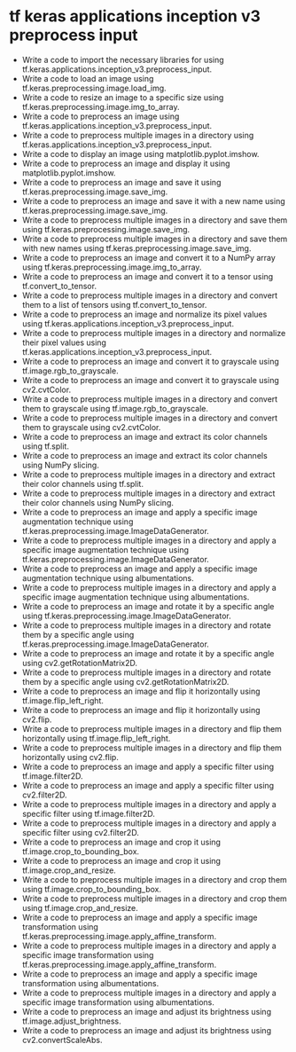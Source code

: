 # tf keras applications inception v3 preprocess input

- Write a code to import the necessary libraries for using tf.keras.applications.inception_v3.preprocess_input.
- Write a code to load an image using tf.keras.preprocessing.image.load_img.
- Write a code to resize an image to a specific size using tf.keras.preprocessing.image.img_to_array.
- Write a code to preprocess an image using tf.keras.applications.inception_v3.preprocess_input.
- Write a code to preprocess multiple images in a directory using tf.keras.applications.inception_v3.preprocess_input.
- Write a code to display an image using matplotlib.pyplot.imshow.
- Write a code to preprocess an image and display it using matplotlib.pyplot.imshow.
- Write a code to preprocess an image and save it using tf.keras.preprocessing.image.save_img.
- Write a code to preprocess an image and save it with a new name using tf.keras.preprocessing.image.save_img.
- Write a code to preprocess multiple images in a directory and save them using tf.keras.preprocessing.image.save_img.
- Write a code to preprocess multiple images in a directory and save them with new names using tf.keras.preprocessing.image.save_img.
- Write a code to preprocess an image and convert it to a NumPy array using tf.keras.preprocessing.image.img_to_array.
- Write a code to preprocess an image and convert it to a tensor using tf.convert_to_tensor.
- Write a code to preprocess multiple images in a directory and convert them to a list of tensors using tf.convert_to_tensor.
- Write a code to preprocess an image and normalize its pixel values using tf.keras.applications.inception_v3.preprocess_input.
- Write a code to preprocess multiple images in a directory and normalize their pixel values using tf.keras.applications.inception_v3.preprocess_input.
- Write a code to preprocess an image and convert it to grayscale using tf.image.rgb_to_grayscale.
- Write a code to preprocess an image and convert it to grayscale using cv2.cvtColor.
- Write a code to preprocess multiple images in a directory and convert them to grayscale using tf.image.rgb_to_grayscale.
- Write a code to preprocess multiple images in a directory and convert them to grayscale using cv2.cvtColor.
- Write a code to preprocess an image and extract its color channels using tf.split.
- Write a code to preprocess an image and extract its color channels using NumPy slicing.
- Write a code to preprocess multiple images in a directory and extract their color channels using tf.split.
- Write a code to preprocess multiple images in a directory and extract their color channels using NumPy slicing.
- Write a code to preprocess an image and apply a specific image augmentation technique using tf.keras.preprocessing.image.ImageDataGenerator.
- Write a code to preprocess multiple images in a directory and apply a specific image augmentation technique using tf.keras.preprocessing.image.ImageDataGenerator.
- Write a code to preprocess an image and apply a specific image augmentation technique using albumentations.
- Write a code to preprocess multiple images in a directory and apply a specific image augmentation technique using albumentations.
- Write a code to preprocess an image and rotate it by a specific angle using tf.keras.preprocessing.image.ImageDataGenerator.
- Write a code to preprocess multiple images in a directory and rotate them by a specific angle using tf.keras.preprocessing.image.ImageDataGenerator.
- Write a code to preprocess an image and rotate it by a specific angle using cv2.getRotationMatrix2D.
- Write a code to preprocess multiple images in a directory and rotate them by a specific angle using cv2.getRotationMatrix2D.
- Write a code to preprocess an image and flip it horizontally using tf.image.flip_left_right.
- Write a code to preprocess an image and flip it horizontally using cv2.flip.
- Write a code to preprocess multiple images in a directory and flip them horizontally using tf.image.flip_left_right.
- Write a code to preprocess multiple images in a directory and flip them horizontally using cv2.flip.
- Write a code to preprocess an image and apply a specific filter using tf.image.filter2D.
- Write a code to preprocess an image and apply a specific filter using cv2.filter2D.
- Write a code to preprocess multiple images in a directory and apply a specific filter using tf.image.filter2D.
- Write a code to preprocess multiple images in a directory and apply a specific filter using cv2.filter2D.
- Write a code to preprocess an image and crop it using tf.image.crop_to_bounding_box.
- Write a code to preprocess an image and crop it using tf.image.crop_and_resize.
- Write a code to preprocess multiple images in a directory and crop them using tf.image.crop_to_bounding_box.
- Write a code to preprocess multiple images in a directory and crop them using tf.image.crop_and_resize.
- Write a code to preprocess an image and apply a specific image transformation using tf.keras.preprocessing.image.apply_affine_transform.
- Write a code to preprocess multiple images in a directory and apply a specific image transformation using tf.keras.preprocessing.image.apply_affine_transform.
- Write a code to preprocess an image and apply a specific image transformation using albumentations.
- Write a code to preprocess multiple images in a directory and apply a specific image transformation using albumentations.
- Write a code to preprocess an image and adjust its brightness using tf.image.adjust_brightness.
- Write a code to preprocess an image and adjust its brightness using cv2.convertScaleAbs.